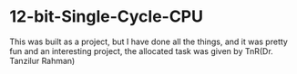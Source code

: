 # 12-bit-Single-Cycle-CPU
This was built as a project, but I have done all the things, and it was pretty fun and an interesting project, the allocated task was given by TnR(Dr. Tanzilur Rahman)
